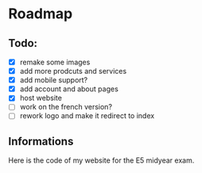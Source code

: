 # Roadmap

## Todo:
- [x] remake some images
- [x] add more prodcuts and services
- [x] add mobile support?
- [x] add account and about pages
- [x] host website
- [ ] work on the french version?
- [ ] rework logo and make it redirect to index
## Informations

Here is the code of my website for the E5 midyear exam.